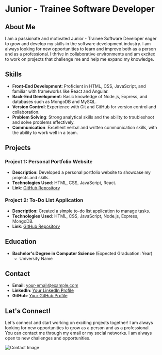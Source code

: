 # Junior - Trainee Software Developer

## About Me

I am a passionate and motivated Junior - Trainee Software Developer eager to grow and develop my skills in the software development industry. I am always looking for new opportunities to learn and improve both as a person and as a professional. I thrive in collaborative environments and am excited to work on projects that challenge me and help me expand my knowledge.

## Skills

- **Front-End Development**: Proficient in HTML, CSS, JavaScript, and familiar with frameworks like React and Angular.
- **Back-End Development**: Basic knowledge of Node.js, Express, and databases such as MongoDB and MySQL.
- **Version Control**: Experience with Git and GitHub for version control and collaboration.
- **Problem Solving**: Strong analytical skills and the ability to troubleshoot and solve problems effectively.
- **Communication**: Excellent verbal and written communication skills, with the ability to work well in a team.

## Projects

### Project 1: Personal Portfolio Website
- **Description**: Developed a personal portfolio website to showcase my projects and skills.
- **Technologies Used**: HTML, CSS, JavaScript, React.
- **Link**: [GitHub Repository](#)

### Project 2: To-Do List Application
- **Description**: Created a simple to-do list application to manage tasks.
- **Technologies Used**: HTML, CSS, JavaScript, Node.js, Express, MongoDB.
- **Link**: [GitHub Repository](#)

## Education

- **Bachelor's Degree in Computer Science** (Expected Graduation: Year)
  - University Name

## Contact

- **Email**: [your-email@example.com](mailto:your-email@example.com)
- **LinkedIn**: [Your LinkedIn Profile](#)
- **GitHub**: [Your GitHub Profile](#)

## Let's Connect!

Let's connect and start working on exciting projects together! I am always looking for new opportunities to grow as a person and as a professional. You can contact me through my email or my social networks. I am always open to new challenges and opportunities.

![Contact Image](https://cdn-icons-png.flaticon.com/512/493/493808.png)
